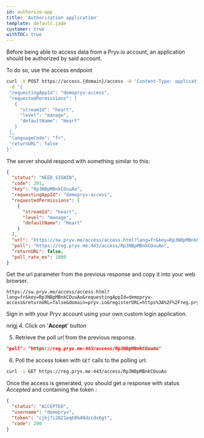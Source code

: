 ```yaml
---
id: authorize-app
title: 'Authorization application'
template: default.jade
customer: true
withTOC: true
---
```


Before being able to access data from a Pryv.io account, an application should be authorized by said account.

To do so, use the access endpoint

```bash
curl -X POST https://access.{domain}/access -H 'Content-Type: application/json' \
 -d '{
 "requestingAppId": "demopryv-access",
 "requestedPermissions": [
   {
     "streamId": "heart",
     "level": "manage",
     "defaultName": "Heart"
   }
 ],
 "languageCode": "fr",
 "returnURL": false
}'
```

The server should respond with something similar to this:

```json
{
  "status": "NEED_SIGNIN",
  "code": 201,
  "key": "Rp3NBpMBnkCOuuAo",
  "requestingAppId": "demopryv-access",
  "requestedPermissions": [
    {
      "streamId": "heart",
      "level": "manage",
      "defaultName": "Heart"
    }
  ],
  "url": "https://sw.pryv.me/access/access.html?lang=fr&key=Rp3NBpMBnkCOuuAo&requestingAppId=demopryv-access&returnURL=false&domain=pryv.io&registerURL=https%3A%2F%2Freg.pryv.me%3A443&requestedPermissions=%5B%7B%22streamId%22%3A%22heart%22%2C%22level%22%3A%22manage%22%2C%22defaultName%22%3A%22Heart%22%7D%5D",
  "poll": "https://reg.pryv.me:443/access/Rp3NBpMBnkCOuuAo",
  "returnURL": false,
  "poll_rate_ms": 1000
}
```

Get the url parameter from the previous response and copy it into your web browser.

```raw
https://sw.pryv.me/access/access.html?lang=fr&key=Rp3NBpMBnkCOuuAo&requestingAppId=demopryv-access&returnURL=false&domain=pryv.io&registerURL=https%3A%2F%2Freg.pryv.me%3A443&requestedPermissions=%5B%7B%22streamId%22%3A%22heart%22%2C%22level%22%3A%22manage%22%2C%22defaultName%22%3A%22Heart%22%7D%5D
```

Sign in with your Pryv account using your own custom login application.

nrigj 4. Click on '**Accept**' button

5. Retrieve the poll url from the previous response.

```json
"poll": "https://reg.pryv.me:443/access/Rp3NBpMBnkCOuuAo"
```

6. Poll the access token with `GET` calls to the polling url:

```bash
curl -i GET https://reg.pryv.me:443/access/Rp3NBpMBnkCOuuAo
```

Once the access is generated, you should get a response with status _Accepted_ and containing the token :

```json
{
  "status": "ACCEPTED",
  "username": "demopryv",
  "token": "cjhj7i2821eq60b40dzcdx6gt",
  "code": 200
}
```

